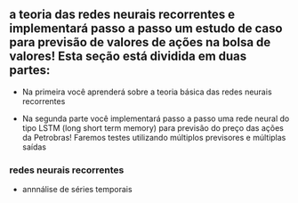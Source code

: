 ## a teoria das redes neurais recorrentes e implementará passo a passo um estudo de caso para previsão de valores de ações na bolsa de valores! Esta seção está dividida em duas partes:

- Na primeira você aprenderá sobre a teoria básica das redes neurais recorrentes

- Na segunda parte você implementará passo a passo uma rede neural do tipo LSTM (long short term memory) para previsão do preço das ações da Petrobras! Faremos testes utilizando múltiplos previsores e múltiplas saídas

### redes neurais recorrentes

- annnálise de séries temporais        